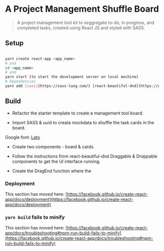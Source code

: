 # A Project Management Shuffle Board

> A project management tool kit to seggregate to-do, in progress, and completed tasks, created using React JS and styled with SASS.

## Setup

```bash

yarn create react-app <app_name>
# and
cd <app_name>
# and
yarn start (to start the development server on local machine)
# Dependencies
yarn add [sass](https://sass-lang.com/) [react-beautiful-dnd](https://github.com/atlassian/react-beautiful-dnd/) uuid

```

## Build

- Refactor the starter template to create a management tool board.

- Import SASS & uuid to creata mockdata to shuffle the task cards in the board.

Google font: [Lato](https://fonts.google.com/specimen/Lato?query=lato)

- Create two components - board & cards.

- Follow the instructions from react-beautiful-dnd Draggable & Droppable components to get the UI interface running.

- Create the DragEnd function where the

### Deployment

This section has moved here: [https://facebook.github.io/create-react-app/docs/deployment](https://facebook.github.io/create-react-app/docs/deployment)

### `yarn build` fails to minify

This section has moved here: [https://facebook.github.io/create-react-app/docs/troubleshooting#npm-run-build-fails-to-minify](https://facebook.github.io/create-react-app/docs/troubleshooting#npm-run-build-fails-to-minify)
